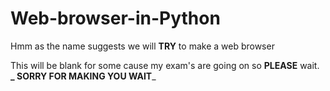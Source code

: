 # Web-browser-in-Python
Hmm as the name suggests we will **TRY** to make a web browser

This will be blank for some cause my exam's are going on so **PLEASE** wait.
**_
SORRY FOR MAKING YOU WAIT**_

